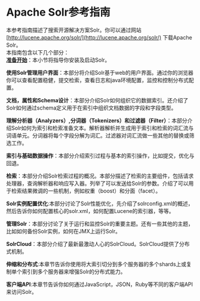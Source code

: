 # Apache Solr参考指南
本参考指南描述了搜索开源解决方案Solr。你可以通过网站 [http://lucene.apache.org/solr/](http://lucene.apache.org/solr/) 下载Apache Solr。  
本指南包含以下几个部分：  
**[准备开始](../master/01-GettingStarted/GettingStarted.md)**：本小节将指导你安装及启动Solr。  

**使用Solr管理用户界面**：本部分将介绍Solr基于web的用户界面。通过你的浏览器你可以查看配置稳健，提交检索，查看日志和java环境配置，监控和控制分布式配置。  

**文档，属性和Schema设计**：本部分介绍Solr如何组织它的数据索引。还介绍了Solr如何通过schema定义用于在索引中组织文档数据的字段和字段类型。  

**理解分析器（Analyzers）,分词器（Tokenizers）和过滤器（Filter）**：本部分介绍Solr如何为索引和检索准备文本。解析器解析并生成用于索引和检索的词汇流与词语单元。分词器将每个字段分解为词汇。过滤器对词汇流做一些其他的替换或筛选工作。  

**索引与基础数据操作**：本部分介绍索引过程与基本的索引操作，比如提交，优化与回退。

**检索**：本部分介绍Solr检索过程的概况。本部分描述了检索的主要组件，包括请求处理器，查询解析器和响应写入器。列举了可以发送给Solr的参数。介绍了可以用于检索结果微调的一些机制，例如权重（boost）和分面（facet）。

**Solr实例配置优化**:本部分讨论了Solr性能优化，先介绍了solrconfig.xml的概述，然后告诉你如何配置核心的solr.xml，如何配置Lucene的索引器，等等。

**管理Solr**：本部分讨论了关于运行和监控Solr的重要主题。还有一些其他的主题，比如如何备份Solr实例，如何在JMX上运行Solr。

**SolrCloud**：本部分介绍了最新最激动人心的SolrCloud。SolrCloud提供了分布式机制。

**伸缩和分布式**:本章节告诉你使用将大索引切分到多个服务器的多个shards上或复制单个索引到多个服务器来增强Solr的分布式能力。

**客户端API**:本章节告诉你如何通过JavaScript，JSON，Ruby等不同的客户端API来访问Solr。
